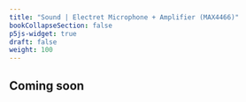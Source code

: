 ```yaml
---
title: "Sound | Electret Microphone + Amplifier (MAX4466)"
bookCollapseSection: false
p5js-widget: true
draft: false
weight: 100
---
```


## Coming soon

